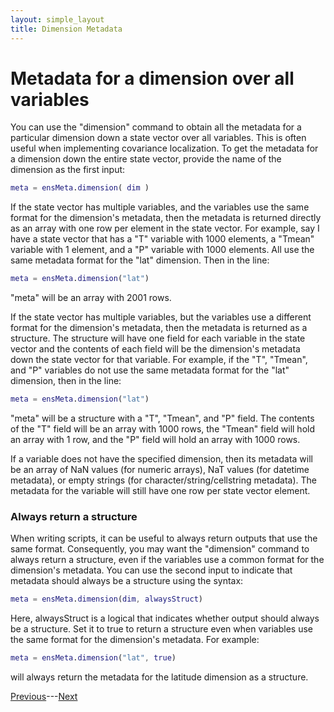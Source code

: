 ```yaml
---
layout: simple_layout
title: Dimension Metadata
---
```


# Metadata for a dimension over all variables

You can use the "dimension" command to obtain all the metadata for a particular dimension down a state vector over all variables. This is often useful when implementing covariance localization. To get the metadata for a dimension down the entire state vector, provide the name of the dimension as the first input:
```matlab
meta = ensMeta.dimension( dim )
```

If the state vector has multiple variables, and the variables use the same format for the dimension's metadata, then the metadata is returned directly as an array with one row per element in the state vector. For example, say I have a state vector that has a "T" variable with 1000 elements, a "Tmean" variable with 1 element, and a "P" variable with 1000 elements. All use the same metadata format for the "lat" dimension. Then in the line:
```matlab
meta = ensMeta.dimension("lat")
```
"meta" will be an array with 2001 rows.

If the state vector has multiple variables, but the variables use a different format for the dimension's metadata, then the metadata is returned as a structure. The structure will have one field for each variable in the state vector and the contents of each field will be the dimension's metadata down the state vector for that variable. For example, if the "T", "Tmean", and "P" variables do not use the same metadata format for the "lat" dimension, then in the line:
```matlab
meta = ensMeta.dimension("lat")
```
"meta" will be a structure with a "T", "Tmean", and "P" field. The contents of the "T" field will be an array with 1000 rows, the "Tmean" field will hold an array with 1 row, and the "P" field will hold an array with 1000 rows.

If a variable does not have the specified dimension, then its metadata will be an array of NaN values (for numeric arrays), NaT values (for datetime metadata), or empty strings (for character/string/cellstring metadata). The metadata for the variable will still have one row per state vector element.

### Always return a structure

When writing scripts, it can be useful to always return outputs that use the same format. Consequently, you may want the "dimension" command to always return a structure, even if the variables use a common format for the dimension's metadata. You can use the second input to indicate that metadata should always be a structure using the syntax:
```matlab
meta = ensMeta.dimension(dim, alwaysStruct)
```
Here, alwaysStruct is a logical that indicates whether output should always be a structure. Set it to true to return a structure even when variables use the same format for the dimension's metadata. For example:
```matlab
meta = ensMeta.dimension("lat", true)
```
will always return the metadata for the latitude dimension as a structure.

[Previous](workflow)---[Next](latlon)
